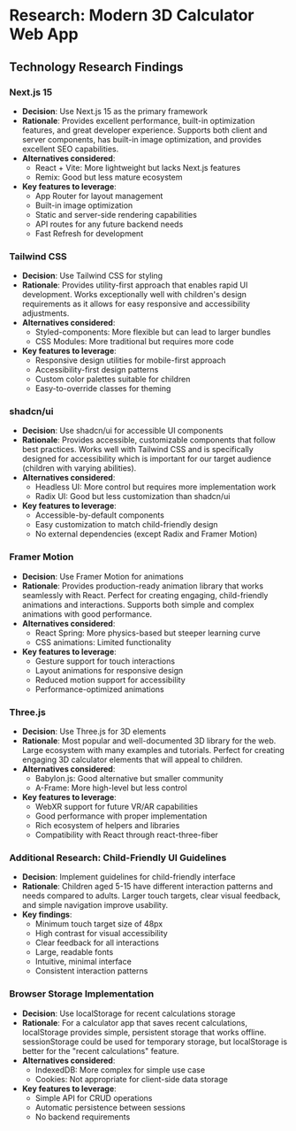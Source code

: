 # Research: Modern 3D Calculator Web App

## Technology Research Findings

### Next.js 15
- **Decision**: Use Next.js 15 as the primary framework
- **Rationale**: Provides excellent performance, built-in optimization features, and great developer experience. Supports both client and server components, has built-in image optimization, and provides excellent SEO capabilities.
- **Alternatives considered**: 
  - React + Vite: More lightweight but lacks Next.js features
  - Remix: Good but less mature ecosystem
- **Key features to leverage**: 
  - App Router for layout management
  - Built-in image optimization
  - Static and server-side rendering capabilities
  - API routes for any future backend needs
  - Fast Refresh for development

### Tailwind CSS
- **Decision**: Use Tailwind CSS for styling
- **Rationale**: Provides utility-first approach that enables rapid UI development. Works exceptionally well with children's design requirements as it allows for easy responsive and accessibility adjustments.
- **Alternatives considered**:
  - Styled-components: More flexible but can lead to larger bundles
  - CSS Modules: More traditional but requires more code
- **Key features to leverage**:
  - Responsive design utilities for mobile-first approach
  - Accessibility-first design patterns
  - Custom color palettes suitable for children
  - Easy-to-override classes for theming

### shadcn/ui
- **Decision**: Use shadcn/ui for accessible UI components
- **Rationale**: Provides accessible, customizable components that follow best practices. Works well with Tailwind CSS and is specifically designed for accessibility which is important for our target audience (children with varying abilities).
- **Alternatives considered**:
  - Headless UI: More control but requires more implementation work
  - Radix UI: Good but less customization than shadcn/ui
- **Key features to leverage**:
  - Accessible-by-default components
  - Easy customization to match child-friendly design
  - No external dependencies (except Radix and Framer Motion)

### Framer Motion
- **Decision**: Use Framer Motion for animations
- **Rationale**: Provides production-ready animation library that works seamlessly with React. Perfect for creating engaging, child-friendly animations and interactions. Supports both simple and complex animations with good performance.
- **Alternatives considered**:
  - React Spring: More physics-based but steeper learning curve
  - CSS animations: Limited functionality
- **Key features to leverage**:
  - Gesture support for touch interactions
  - Layout animations for responsive design
  - Reduced motion support for accessibility
  - Performance-optimized animations

### Three.js
- **Decision**: Use Three.js for 3D elements
- **Rationale**: Most popular and well-documented 3D library for the web. Large ecosystem with many examples and tutorials. Perfect for creating engaging 3D calculator elements that will appeal to children.
- **Alternatives considered**:
  - Babylon.js: Good alternative but smaller community
  - A-Frame: More high-level but less control
- **Key features to leverage**:
  - WebXR support for future VR/AR capabilities
  - Good performance with proper implementation
  - Rich ecosystem of helpers and libraries
  - Compatibility with React through react-three-fiber

### Additional Research: Child-Friendly UI Guidelines
- **Decision**: Implement guidelines for child-friendly interface
- **Rationale**: Children aged 5-15 have different interaction patterns and needs compared to adults. Larger touch targets, clear visual feedback, and simple navigation improve usability.
- **Key findings**:
  - Minimum touch target size of 48px
  - High contrast for visual accessibility
  - Clear feedback for all interactions
  - Large, readable fonts
  - Intuitive, minimal interface
  - Consistent interaction patterns

### Browser Storage Implementation
- **Decision**: Use localStorage for recent calculations storage
- **Rationale**: For a calculator app that saves recent calculations, localStorage provides simple, persistent storage that works offline. sessionStorage could be used for temporary storage, but localStorage is better for the "recent calculations" feature.
- **Alternatives considered**:
  - IndexedDB: More complex for simple use case
  - Cookies: Not appropriate for client-side data storage
- **Key features to leverage**:
  - Simple API for CRUD operations
  - Automatic persistence between sessions
  - No backend requirements